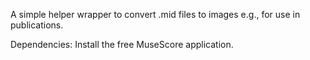 

A simple helper wrapper to convert .mid files to images e.g., for use in publications.

Dependencies: Install the free MuseScore application.

